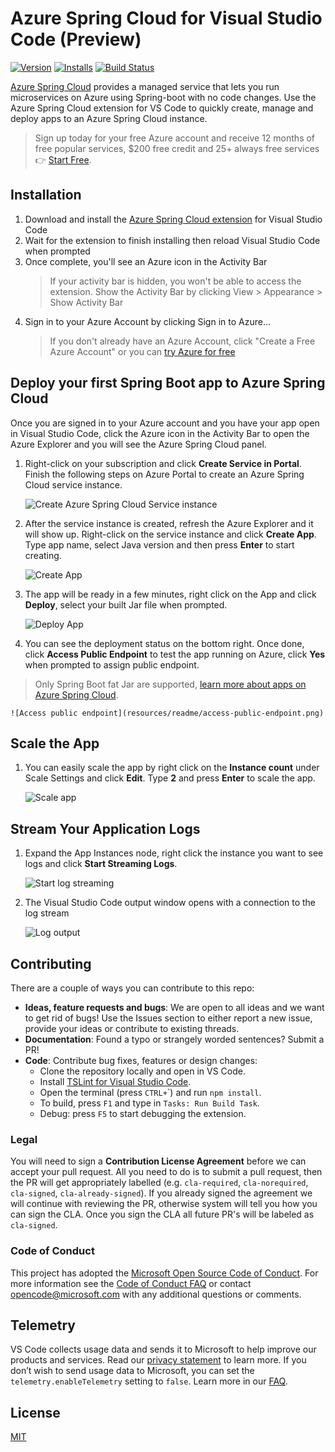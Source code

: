 # Azure Spring Cloud for Visual Studio Code (Preview)

<!-- region exclude-from-marketplace -->

[![Version](https://vsmarketplacebadge.apphb.com/version/vscjava.vscode-azurespringcloud.svg)](https://marketplace.visualstudio.com/items?itemName=vscjava.vscode-azurespringcloud) 
[![Installs](https://vsmarketplacebadge.apphb.com/installs-short/vscjava.vscode-azurespringcloud.svg)](https://marketplace.visualstudio.com/items?itemName=vscjava.vscode-azurespringcloud)
[![Build Status](https://dev.azure.com/mseng/VSJava/_apis/build/status/microsoft.vscode-azurespringcloud?branchName=main)](https://dev.azure.com/mseng/VSJava/_build/latest?definitionId=10839&branchName=main)

<!-- endregion exclude-from-marketplace -->

[Azure Spring Cloud](https://azure.microsoft.com/services/spring-cloud/) provides a managed service that lets you run microservices on Azure using Spring-boot with no code changes. Use the Azure Spring Cloud extension for VS Code to quickly create, manage and deploy apps to an Azure Spring Cloud instance.

> Sign up today for your free Azure account and receive 12 months of free popular services, $200 free credit and 25+ always free services 👉 [Start Free](https://azure.microsoft.com/free/open-source).

<!-- region exclude-from-marketplace -->
## Installation

1. Download and install the [Azure Spring Cloud extension](https://marketplace.visualstudio.com/items?itemName=vscjava.vscode-azurespringcloud) for Visual Studio Code
2. Wait for the extension to finish installing then reload Visual Studio Code when prompted
3. Once complete, you'll see an Azure icon in the Activity Bar
    > If your activity bar is hidden, you won't be able to access the extension. Show the Activity Bar by clicking View > Appearance > Show Activity Bar
4. Sign in to your Azure Account by clicking Sign in to Azure…
    >  If you don't already have an Azure Account, click "Create a Free Azure Account" or you can [try Azure for free](https://code.visualstudio.com/tryappservice/?utm_source=appservice-extension)

## Deploy your first Spring Boot app to Azure Spring Cloud
Once you are signed in to your Azure account and you have your app open in Visual
Studio Code, click the Azure icon in the Activity Bar to open the Azure Explorer and you will see the Azure Spring Cloud panel.

1. Right-click on your subscription and click **Create Service in Portal**. Finish the following steps on Azure Portal to create an Azure Spring Cloud service instance.

    ![Create Azure Spring Cloud Service instance](resources/readme/create-service.png)

1. After the service instance is created, refresh the Azure Explorer and it will show up. Right-click on the service instance and click **Create App**. Type app name, select
Java version and then press **Enter** to start creating.
    
    ![Create App](resources/readme/create-app.png)

1. The app will be ready in a few minutes, right click on the App and click **Deploy**, select your built Jar file when prompted.

    ![Deploy App](resources/readme/deploy-app.png)

1. You can see the deployment status on the bottom right. Once done, click **Access Public Endpoint** to test the app running on Azure, click **Yes** when prompted to assign public endpoint.

  > Only Spring Boot fat Jar are supported, [learn more about apps on Azure Spring Cloud](https://docs.microsoft.com/azure/spring-cloud/spring-cloud-tutorial-prepare-app-deployment?pivots=programming-language-java).

    ![Access public endpoint](resources/readme/access-public-endpoint.png)

## Scale the App

1. You can easily scale the app by right click on the **Instance count** under Scale Settings and click **Edit**. Type **2** and press **Enter** to scale the app.

    ![Scale app](resources/readme/scale.png)

## Stream Your Application Logs

1. Expand the App Instances node, right click the instance you want to see logs and click **Start Streaming Logs**.

    ![Start log streaming](resources/readme/start-log-streaming.png)

1. The Visual Studio Code output window opens with a connection to the log stream

    ![Log output](resources/readme/log-output.png)

## Contributing

There are a couple of ways you can contribute to this repo:

* **Ideas, feature requests and bugs**: We are open to all ideas and we want to get rid of bugs! Use the Issues section to either report a new issue, provide your ideas or contribute to existing threads.
* **Documentation**: Found a typo or strangely worded sentences? Submit a PR!
* **Code**: Contribute bug fixes, features or design changes:
  * Clone the repository locally and open in VS Code.
  * Install [TSLint for Visual Studio Code](https://marketplace.visualstudio.com/items?itemName=ms-vscode.vscode-typescript-tslint-plugin).
  * Open the terminal (press `CTRL+`\`) and run `npm install`.
  * To build, press `F1` and type in `Tasks: Run Build Task`.
  * Debug: press `F5` to start debugging the extension.

### Legal

You will need to sign a **Contribution License Agreement** before we can accept your pull request. 
All you need to do is to submit a pull request, then the PR will get appropriately labelled (e.g. `cla-required`, `cla-norequired`, `cla-signed`, `cla-already-signed`). If you already signed the agreement we will continue with reviewing the PR, otherwise system will tell you how you can sign the CLA. Once you sign the CLA all future PR's will be labeled as `cla-signed`.

### Code of Conduct

This project has adopted the [Microsoft Open Source Code of Conduct](https://opensource.microsoft.com/codeofconduct/). For more information see the [Code of Conduct FAQ](https://opensource.microsoft.com/codeofconduct/faq/) or contact [opencode@microsoft.com](mailto:opencode@microsoft.com) with any additional questions or comments.

<!-- endregion exclude-from-marketplace -->

## Telemetry

VS Code collects usage data and sends it to Microsoft to help improve our products and services. Read our [privacy statement](https://go.microsoft.com/fwlink/?LinkID=528096&clcid=0x409) to learn more. If you don’t wish to send usage data to Microsoft, you can set the `telemetry.enableTelemetry` setting to `false`. Learn more in our [FAQ](https://code.visualstudio.com/docs/supporting/faq#_how-to-disable-telemetry-reporting).

## License

[MIT](LICENSE.md)
